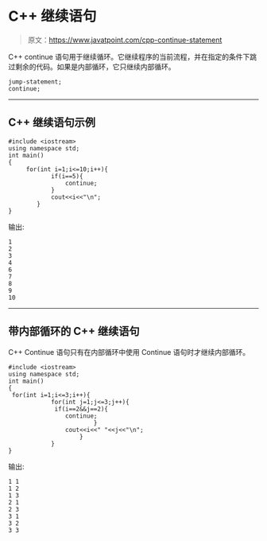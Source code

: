 # C++ 继续语句

> 原文：<https://www.javatpoint.com/cpp-continue-statement>

C++ continue 语句用于继续循环。它继续程序的当前流程，并在指定的条件下跳过剩余的代码。如果是内部循环，它只继续内部循环。

```
jump-statement;    
continue;   

```

* * *

## C++ 继续语句示例

```
#include <iostream>
using namespace std;
int main()
{
     for(int i=1;i<=10;i++){    
            if(i==5){    
                continue;    
            }    
            cout<<i<<"\n";    
        }      
}

```

输出:

```
1
2
3
4
6
7
8
9
10

```

* * *

## 带内部循环的 C++ 继续语句

C++ Continue 语句只有在内部循环中使用 Continue 语句时才继续内部循环。

```
#include <iostream>
using namespace std;
int main()
{
 for(int i=1;i<=3;i++){      
            for(int j=1;j<=3;j++){      
             if(i==2&&j==2){      
                continue;      
                        }      
                cout<<i<<" "<<j<<"\n";                
                    }      
            }          
}

```

输出:

```
1 1
1 2
1 3
2 1
2 3
3 1
3 2
3 3

```